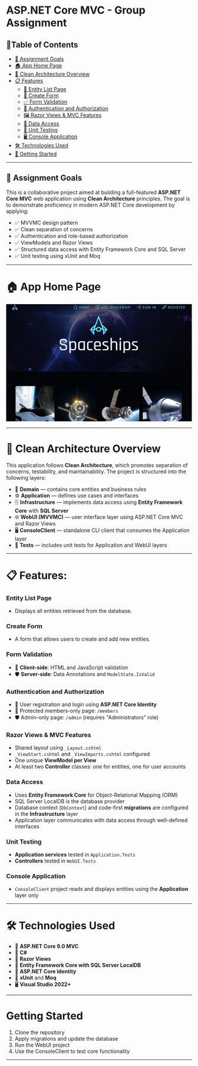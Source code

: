# ASP.NET Core MVC - Group Assignment

## 🔗Table of Contents
- [📌 Assignment Goals](#assignment-goals)
- [🏠 App Home Page](#app-home-page)
- [📐 Clean Architecture Overview](#clean-architecture-overview)
- [📋 Features](#features)
  - [📄 Entity List Page](#entity-list-page)
  - [📝 Create Form](#create-form)
  - [✅ Form Validation](#form-validation)
  - [🔐 Authentication and Authorization](#authentication-and-authorization)
  - [🖼️ Razor Views & MVC Features](#razor-views--mvc-features)
  - [💾 Data Access](#data-access)
  - [🧪 Unit Testing](#unit-testing)
  - [🖥️ Console Application](#console-application)
- [🛠️ Technologies Used](#technologies-used)
- [🚀 Getting Started](#getting-started)

---

## 📌 Assignment Goals
This is a collaborative project aimed at building a full-featured **ASP.NET Core MVC** web application using **Clean Architecture** principles. The goal is to demonstrate proficiency in modern ASP.NET Core development by applying:

- ✅ MVVMC design pattern
- ✅ Clean separation of concerns
- ✅ Authentication and role-based authorization
- ✅ ViewModels and Razor Views
- ✅ Structured data access with Entity Framework Core and SQL Server
- ✅ Unit testing using xUnit and Moq

---

# 🏠 App Home Page
![HomePage](SpaceshipsApp/wwwroot/Images/HomePage.png)

---

# 📐 Clean Architecture Overview

This application follows **Clean Architecture**, which promotes separation of concerns, testability, and maintainability. The project is structured into the following layers:

- 🧠 **Domain** — contains core entities and business rules
- ⚙️ **Application** — defines use cases and interfaces
- 🗄️ **Infrastructure** — implements data access using **Entity Framework Core** with **SQL Server**
- 🌐 **WebUI (MVVMC)** — user interface layer using ASP.NET Core MVC and Razor Views
- 🖥️ **ConsoleClient** — standalone CLI client that consumes the Application layer
- 🧪 **Tests** — includes unit tests for Application and WebUI layers

---

# 📋 Features:

### Entity List Page
- Displays all entities retrieved from the database.

### Create Form
- A form that allows users to create and add new entities.

### Form Validation
- 🧍 **Client-side**: HTML and JavaScript validation
- 🛡️ **Server-side**: Data Annotations and `ModelState.IsValid`

### Authentication and Authorization
- 👤 User registration and login using **ASP.NET Core Identity**
- 👥 Protected members-only page: `/members`
- 🛡️ Admin-only page: `/admin` (requires "Administrators" role)

### Razor Views & MVC Features
- Shared layout using `_Layout.cshtml`
- `_ViewStart.cshtml` and `_ViewImports.cshtml` configured
- One unique **ViewModel per View**
- At least two **Controller** classes: one for entities, one for user accounts

### Data Access
- Uses **Entity Framework Core** for Object-Relational Mapping (ORM)
- SQL Server LocalDB is the database provider
- Database context (`DbContext`) and code-first **migrations** are configured in the **Infrastructure** layer
- Application layer communicates with data access through well-defined interfaces

### Unit Testing
- **Application services** tested in `Application.Tests`
- **Controllers** tested in `WebUI.Tests`

### Console Application
- `ConsoleClient` project reads and displays entities using the **Application** layer only

---

# 🛠️ Technologies Used  
- 🔷 **ASP.NET Core 9.0 MVC**
- 💬 **C#**
- 📄 **Razor Views**
- 💽 **Entity Framework Core with SQL Server LocalDB**
- 🔐 **ASP.NET Core Identity**
- 🧪 **xUnit** and **Moq**
- 🖥️ **Visual Studio 2022+**

---

# Getting Started
1. Clone the repository
2. Apply migrations and update the database
3. Run the WebUI project
4. Use the ConsoleClient to test core functionality

---
